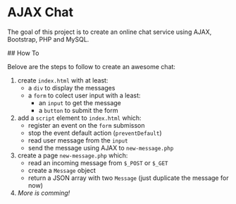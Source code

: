 # AJAX Chat

The goal of this project is to create an online chat service using
AJAX, Bootstrap, PHP and MySQL.

## How To

Belove are the steps to follow to create an awesome chat:

1. create `index.html` with at least:
    - a `div` to display the messages
    - a `form` to colect user input with a least:
        - an `input` to get the message
        - a `button` to submit the form
2. add a `script` element to `index.html` which:
    - register an event on the `form` submisson
    - stop the event default action (`preventDefault`)
    - read user message from the `input`
    - send the message using AJAX to `new-message.php`
3. create a page `new-message.php` which:
    - read an incoming message from `$_POST` or `$_GET`
    - create a `Message` object
    - return a JSON array with two `Message` (just duplicate the message for now)
4. _More is comming!_

